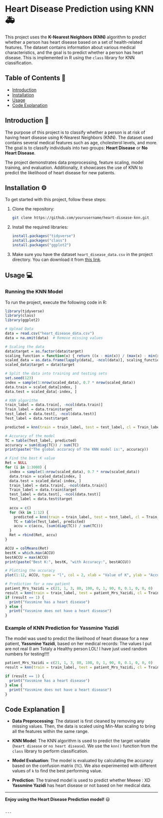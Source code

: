 
# Heart Disease Prediction using KNN 🚑

This project uses the **K-Nearest Neighbors (KNN)** algorithm to predict whether a person has heart disease based on a set of health-related features. The dataset contains information about various medical characteristics, and the goal is to predict whether a person has heart disease. This is implemented in R using the `class` library for KNN classification.

## Table of Contents 📜

- [Introduction](#introduction)
- [Installation](#installation)
- [Usage](#usage)
- [Code Explanation](#code-explanation)

## Introduction 🌟

The purpose of this project is to classify whether a person is at risk of having heart disease using K-Nearest Neighbors (KNN). The dataset used contains several medical features such as age, cholesterol levels, and more. The goal is to classify individuals into two groups: **Heart Disease** or **No Heart Disease**.

The project demonstrates data preprocessing, feature scaling, model training, and evaluation. Additionally, it showcases the use of KNN to predict the likelihood of heart disease for new patients.

## Installation ⚙️

To get started with this project, follow these steps:

1. Clone the repository:
    ```bash
    git clone https://github.com/yourusername/heart-disease-knn.git
    ```

2. Install the required libraries:
    ```r
    install.packages("tidyverse")
    install.packages("class")
    install.packages("ggplot2")
    ```

3. Make sure you have the dataset `heart_disease_data.csv` in the project directory. You can download it from [this link](#).

## Usage 💻

### Running the KNN Model

To run the project, execute the following code in R:

```r
library(tidyverse)
library(class)
library(ggplot2)

# Upload Data
data = read.csv("heart_disease_data.csv")
data = na.omit(data)  # Remove missing values

# Scaling the data
data$target = as.factor(data$target)
scaling_function = function(x) { return ((x - min(x)) / (max(x) - min(x))) }
scaled_data = as.data.frame(lapply(data[, -ncol(data)], scaling_function))
scaled_data$target = data$target

# Split the data into training and testing sets
set.seed(123)
index = sample(1:nrow(scaled_data), 0.7 * nrow(scaled_data))
data.train = scaled_data[index, ]
data.test = scaled_data[-index, ]

# KNN algorithm
train_label = data.train[, -ncol(data.train)]
Train_label = data.train$target
test_label = data.test[, -ncol(data.test)]
Test_label = data.test$target

predicted = knn(train = train_label, test = test_label, cl = Train_label, k = 5)

# Accuracy of the model
TC = table(Test_label, predicted)
accuracy = sum(diag(TC)) / sum(TC)
print(paste("The global accuracy of the KNN model is:", accuracy))

# Find the best K value
Ret = NULL
for (i in 1:3000) {
  index = sample(1:nrow(scaled_data), 0.7 * nrow(scaled_data))
  data.train = scaled_data[index, ]
  data.test = scaled_data[-index, ]
  train_label = data.train[, -ncol(data.train)]
  Train_label = data.train$target
  test_label = data.test[, -ncol(data.test)]
  Test_label = data.test$target
  
  accu = c()
  for (kk in 1:12) {
    predicted = knn(train = train_label, test = test_label, cl = Train_label, k = kk)
    TC = table(Test_label, predicted)
    accu = c(accu, (sum(diag(TC)) / sum(TC)))
  }
  Ret = rbind(Ret, accu)
}

ACCU = colMeans(Ret)
bestK = which.max(ACCU)
bestACCU = max(ACCU)
print(paste("Best K:", bestK, "with Accuracy:", bestACCU))

# Plotting the accuracy
plot(1:12, ACCU, type = "l", col = 2, xlab = "Value of K", ylab = "Accuracy")

# Prediction for a new patient
patient_Mrs_Yazidi = c(21, 1, 3, 80, 100, 0, 1, 90, 0, 0.1, 0, 0, 0)
result = knn(train = train_label, test = patient_Mrs_Yazidi, cl = Train_label, k = 5)
if (result == 1) {
  print("Yassmine has a heart disease")
} else {
  print("Yassmine does not have a heart disease")
}
```

### Example of KNN Prediction for Yassmine Yazidi

The model was used to predict the likelihood of heart disease for a new patient, **Yassmine Yazidi**, based on her medical records:
The values I put are not real (I am Totaly a Healthy person LOL! I have just used random numbers for testing!!!!

```r
patient_Mrs_Yazidi = c(21, 1, 3, 80, 100, 0, 1, 90, 0, 0.1, 0, 0, 0)
result = knn(train = train_label, test = patient_Mrs_Yazidi, cl = Train_label, k = 5)

if (result == 1) {
  print("Yassmine has a heart disease")
} else {
  print("Yassmine does not have a heart disease")
}
```

## Code Explanation 📝

- **Data Preprocessing**: The dataset is first cleaned by removing any missing values. Then, the data is scaled using Min-Max scaling to bring all the features within the same range.
  
- **KNN Model**: The KNN algorithm is used to predict the target variable (`heart disease` or `no heart disease`). We use the `knn()` function from the `class` library to perform classification.

- **Model Evaluation**: The model is evaluated by calculating the accuracy based on the confusion matrix (`TC`). We also experimented with different values of `k` to find the best performing value.

- **Prediction**: The trained model is used to predict whether Meeee : XD **Yassmine Yazidi** has heart disease or not based on her medical data.

---

**Enjoy using the Heart Disease Prediction model!** 😃 
```

---
